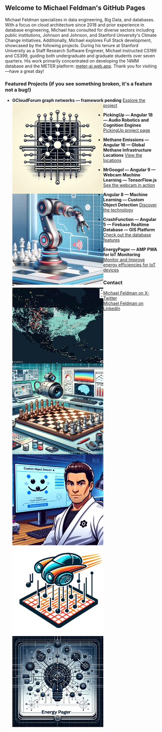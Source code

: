 ## Welcome to Michael Feldman's GitHub Pages

Michael Feldman specializes in data engineering, Big Data, and databases. With a focus on cloud architecture since 2018 and prior experience in database engineering, Michael has consulted for diverse sectors including public institutions, Johnson and Johnson, and Stanford University's Climate Change initiatives. Additionally, Michael explores Full Stack development, showcased by the following projects. During his tenure at Stanford University as a Staff Research Software Engineer, Michael instructed CS199 and CS399, guiding both undergraduate and graduate students over seven quarters. His work primarily concentrated on developing the 14MM database and the METER platform: [meter-ai.web.app](https://meter-ai.web.app). Thank you for visiting—have a great day!

### Featured Projects (if you see something broken, it's a feature not a bug!)

- **GCloudForum graph networks — framework pending** [Explore the project](https://gcloudforum--map-of-reddit-m8m4sopw.web.app)
  <img src="/images/gcloudforum.webp" width="300" alt="The GCloudForum!" align="left">  
 

- **PickingUp — Angular 18 — Audio Robotics and Cognition Engines** [PickingUp project page](https://pickingup.web.app/)
  <img src="/images/pickingup.webp" width="300" alt="Angular 18 Audio Robotics and cognition engines" align="left">  
  
- **Methane Emissions — Angular 16 — Global Methane Infrastructure Locations** [View the locations](https://meter-ai.web.app/map) 
  <img src="/images/meterai.png" width="300" alt="Angular 16 Global Methane Infrastructure Locations" align="left">  

<!-- - **Ad hoc tooling — QRcode Interoperability**  
  [Learn more](https://hybridextensions.web.app/) -->

- **MrGoogol — Angular 9 — Webcam Machine Learning — TensorFlow.js** [See the webcam in action](https://app.mrgoogol.com)
  <img src="/images/mrgoogol.webp" width="300" alt="Angular 9 and Webcam and TensorFlow.js and custom-trained AutoML model for Machine Learning classification OpenCV mobilenet 2.1.0" align="left">  


- **Angular 8 — Machine Learning —  Custom Object Detection** [Discover the technology](https://app.darndimples.com)
  <img src="/images/darndimples.webp" width="300" alt="Angular 8 and Custom Trained algorithms" align="left">

- **CrashFunction — Angular 5 — Firebase Realtime Database — GIS Platform** [Check out the database features](https://app.crashfunction.com)
  <img src="/images/0crashes.webp" width="300" alt="Angular 5 and Firebase Realtime Database and Firestore and Mapbox Geo-coordinates and BigQuery and back-end SQL server engine simulators" align="left">  
  

- **EnergyPager —  AMP PWA for IoT Monitoring**  
  [Monitor and Improve energy efficiencies for IoT devices](https://app.energypager.com)
  <img src="/images/epager.png" width="300" alt="Angular 5 and Firebase Realtime Database, Firestore, Mapbox Geo-coordinates, BigQuery, back-end engine simulators" align="left">  

### Contact
[Michael Feldman on X-Twitter](https://twitter.com/Feldman1Michael)  
[Michael Feldman on LinkedIn](https://www.linkedin.com/in/mfeldman143/)
